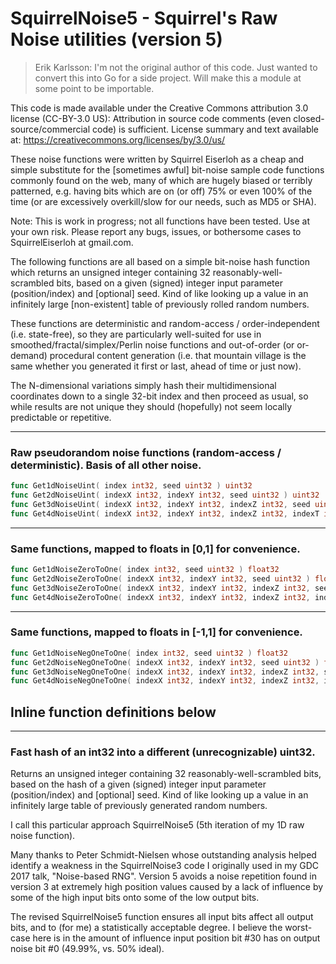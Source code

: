 # SquirrelNoise5 - Squirrel's Raw Noise utilities (version 5)

> Erik Karlsson: I'm not the original author of this code. Just wanted to convert this into Go for a side project. Will make this a module at some point to be importable.

This code is made available under the Creative Commons attribution 3.0 license (CC-BY-3.0 US):
Attribution in source code comments (even closed-source/commercial code) is sufficient. License summary and text
available at: https://creativecommons.org/licenses/by/3.0/us/

These noise functions were written by Squirrel Eiserloh as a cheap and simple substitute for the [sometimes awful]
bit-noise sample code functions commonly found on the web, many of which are hugely biased or terribly patterned, e.g.
having bits which are on (or off) 75% or even 100% of the time (or are excessively overkill/slow for our needs, such as
MD5 or SHA).

Note: This is work in progress; not all functions have been tested. Use at your own risk. Please report any bugs,
issues, or bothersome cases to SquirrelEiserloh at gmail.com.

The following functions are all based on a simple bit-noise hash function which returns an unsigned integer containing
32 reasonably-well-scrambled bits, based on a given (signed)
integer input parameter (position/index) and [optional] seed. Kind of like looking up a value in an infinitely
large [non-existent] table of previously rolled random numbers.

These functions are deterministic and random-access / order-independent (i.e. state-free), so they are particularly
well-suited for use in smoothed/fractal/simplex/Perlin noise functions and out-of-order (or or-demand) procedural
content generation (i.e. that mountain village is the same whether you generated it first or last, ahead of time or just
now).

The N-dimensional variations simply hash their multidimensional coordinates down to a single 32-bit index and then
proceed as usual, so while results are not unique they should
(hopefully) not seem locally predictable or repetitive.

-----------------------------------------------------------------------------------------------

### Raw pseudorandom noise functions (random-access / deterministic). Basis of all other noise.

```go
func Get1dNoiseUint( index int32, seed uint32 ) uint32
func Get2dNoiseUint( indexX int32, indexY int32, seed uint32 ) uint32
func Get3dNoiseUint( indexX int32, indexY int32, indexZ int32, seed uint32 ) uint32
func Get4dNoiseUint( indexX int32, indexY int32, indexZ int32, indexT int32, seed uint32 ) uint32
```

-----------------------------------------------------------------------------------------------

### Same functions, mapped to floats in [0,1] for convenience.

```go
func Get1dNoiseZeroToOne( index int32, seed uint32 ) float32
func Get2dNoiseZeroToOne( indexX int32, indexY int32, seed uint32 ) float32
func Get3dNoiseZeroToOne( indexX int32, indexY int32, indexZ int32, seed uint32 ) float32
func Get4dNoiseZeroToOne( indexX int32, indexY int32, indexZ int32, indexT int32, seed uint32 ) float32
```

-----------------------------------------------------------------------------------------------

### Same functions, mapped to floats in [-1,1] for convenience.

```go
func Get1dNoiseNegOneToOne( index int32, seed uint32 ) float32
func Get2dNoiseNegOneToOne( indexX int32, indexY int32, seed uint32 ) float32
func Get3dNoiseNegOneToOne( indexX int32, indexY int32, indexZ int32, seed uint32 ) float32
func Get4dNoiseNegOneToOne( indexX int32, indexY int32, indexZ int32, indexT int32, seed uint32 ) float32
```

## Inline function definitions below

-----------------------------------------------------------------------------------------------
### Fast hash of an int32 into a different (unrecognizable) uint32.

Returns an unsigned integer containing 32 reasonably-well-scrambled bits, based on the hash of a given (signed) integer
input parameter (position/index) and [optional] seed. Kind of like looking up a value in an infinitely large table of
previously generated random numbers.

I call this particular approach SquirrelNoise5 (5th iteration of my 1D raw noise function).

Many thanks to Peter Schmidt-Nielsen whose outstanding analysis helped identify a weakness in the SquirrelNoise3 code I
originally used in my GDC 2017 talk, "Noise-based RNG". Version 5 avoids a noise repetition found in version 3 at
extremely high position values caused by a lack of influence by some of the high input bits onto some of the low output
bits.

The revised SquirrelNoise5 function ensures all input bits affect all output bits, and to
(for me) a statistically acceptable degree. I believe the worst-case here is in the amount of influence input position
bit #30 has on output noise bit #0 (49.99%, vs. 50% ideal).
